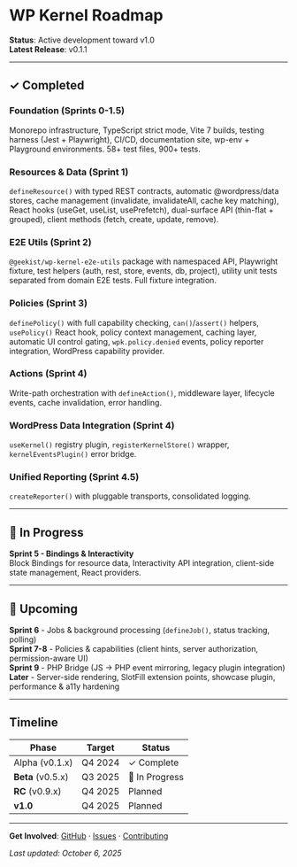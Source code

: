 # WP Kernel Roadmap

**Status**: Active development toward v1.0  
**Latest Release**: v0.1.1

---

## ✓ Completed

### Foundation (Sprints 0-1.5)

Monorepo infrastructure, TypeScript strict mode, Vite 7 builds, testing harness (Jest + Playwright), CI/CD, documentation site, wp-env + Playground environments. 58+ test files, 900+ tests.

### Resources & Data (Sprint 1)

`defineResource()` with typed REST contracts, automatic @wordpress/data stores, cache management (invalidate, invalidateAll, cache key matching), React hooks (useGet, useList, usePrefetch), dual-surface API (thin-flat + grouped), client methods (fetch, create, update, remove).

### E2E Utils (Sprint 2)

`@geekist/wp-kernel-e2e-utils` package with namespaced API, Playwright fixture, test helpers (auth, rest, store, events, db, project), utility unit tests separated from domain E2E tests. Full fixture integration.

### Policies (Sprint 3)

`definePolicy()` with full capability checking, `can()`/`assert()` helpers, `usePolicy()` React hook, policy context management, caching layer, automatic UI control gating, `wpk.policy.denied` events, policy reporter integration, WordPress capability provider.

### Actions (Sprint 4)

Write-path orchestration with `defineAction()`, middleware layer, lifecycle events, cache invalidation, error handling.

### WordPress Data Integration (Sprint 4)

`useKernel()` registry plugin, `registerKernelStore()` wrapper, `kernelEventsPlugin()` error bridge.

### Unified Reporting (Sprint 4.5)

`createReporter()` with pluggable transports, consolidated logging.

---

## 🚧 In Progress

**Sprint 5 - Bindings & Interactivity**  
Block Bindings for resource data, Interactivity API integration, client-side state management, React providers.

---

## 🔮 Upcoming

**Sprint 6** - Jobs & background processing (`defineJob()`, status tracking, polling)  
**Sprint 7-8** - Policies & capabilities (client hints, server authorization, permission-aware UI)  
**Sprint 9** - PHP Bridge (JS → PHP event mirroring, legacy plugin integration)  
**Later** - Server-side rendering, SlotFill extension points, showcase plugin, performance & a11y hardening

---

## Timeline

| Phase             | Target  | Status         |
| ----------------- | ------- | -------------- |
| Alpha (v0.1.x)    | Q4 2024 | ✓ Complete     |
| **Beta** (v0.5.x) | Q3 2025 | 🚧 In Progress |
| **RC** (v0.9.x)   | Q4 2025 | Planned        |
| **v1.0**          | Q4 2025 | Planned        |

---

**Get Involved**: [GitHub](https://github.com/theGeekist/wp-kernel) · [Issues](https://github.com/theGeekist/wp-kernel/issues) · [Contributing](https://theGeekist.github.io/wp-kernel/contributing/)

_Last updated: October 6, 2025_
